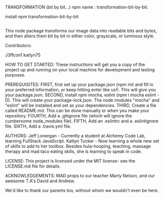 TRANSFORMATION (bit by bit...)
npm name : transformation-bit-by-bit.

install npm transformation-bit-by-bit
##
This node package transforms our image data into readable bits and bytes, and then alters them bit by bit in either color, grayscale, or luminous style.

Contributors:

J3ffcon1 
katlyn75

HOW TO GET STARTED:
These instructions will get you a copy of the project up and running on your local machine for development
and testing purposes.

PREREQUISITES:
FIRST, first set up your package.json (npm init and fill in your preferred information, or keep hitting enter like us!). This will give you your package.json.
SECOND, install npm mocha, eslint (npm i mocha eslint -D). This will create your package-lock.json. The node modules "mocha" and "eslint" will be installed and set as your dependencies.
THIRD, Create a file called README.md. This can be done manually or when you make your repository.
FOURTH, Add a .gitignore file (which will ignore the cumbersome node_modules file).
FIFTH, Add an .eslintrc and a .eslintignore file.
SIXTH, Add a .travis.yml file.


AUTHORS:
Jeff Lonergan - Currently a student at Alchemy Code Lab, learning FullStack JavaScript.
Katlyn Tucker - Now learning a whole new set of skills to add to her toolbox. Besides hula-hooping, teaching, massage therapy and mad taco eating skills, she is learning to speak in code.

LICENSE:
This project is licensed under the MIT license- see the LICENSE.md file for details.

ACKNOWLEDGEMENTS:
MAD props to our teacher Marty Nelson, and our awesome T.A's David and Andrew. 

We'd like to thank our parents too, without whom we wouldn't even be here.

###